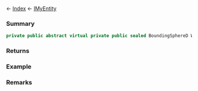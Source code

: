 ← [Index](Api-Index) ← [IMyEntity](VRage.Game.ModAPI.Ingame.IMyEntity)

### Summary

```csharp
private public abstract virtual private public sealed BoundingSphereD WorldVolume
```

### Returns

### Example

### Remarks

